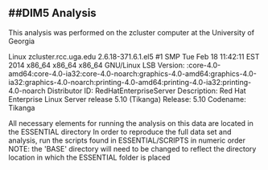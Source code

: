 ##DIM5 Analysis
---

This analysis was performed on the zcluster computer at the University of Georgia

Linux zcluster.rcc.uga.edu 2.6.18-371.6.1.el5 #1 SMP Tue Feb 18 11:42:11 EST 2014 x86_64 x86_64 x86_64 GNU/Linux
LSB Version:	:core-4.0-amd64:core-4.0-ia32:core-4.0-noarch:graphics-4.0-amd64:graphics-4.0-ia32:graphics-4.0-noarch:printing-4.0-amd64:printing-4.0-ia32:printing-4.0-noarch
Distributor ID:	RedHatEnterpriseServer
Description:	Red Hat Enterprise Linux Server release 5.10 (Tikanga)
Release:	5.10
Codename:	Tikanga

All necessary elements for running the analysis on this data are located in the ESSENTIAL directory
In order to reproduce the full data set and analysis, run the scripts found in ESSENTIAL/SCRIPTS in numeric order
NOTE: the 'BASE' directory will need to be changed to reflect the directory location in which the ESSENTIAL folder is placed
